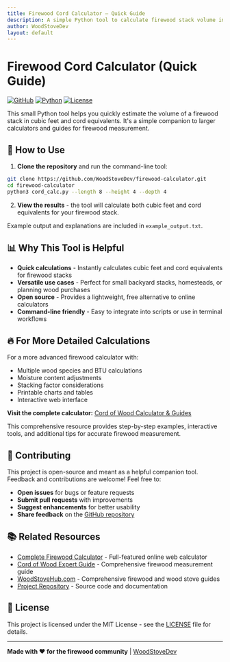 ```yaml
---
title: Firewood Cord Calculator — Quick Guide
description: A simple Python tool to calculate firewood stack volume in cubic feet and cord equivalents
author: WoodStoveDev
layout: default
---
```


<meta name="google-site-verification" content="yK7aaQfxuzssqqL6QHaeWHFutmPqioXkO15_gUupPbc" />

# Firewood Cord Calculator (Quick Guide)

[![GitHub](https://img.shields.io/badge/GitHub-Repository-blue?logo=github)](https://github.com/WoodStoveDev/firewood-calculator)
[![Python](https://img.shields.io/badge/Python-3.6+-green?logo=python)](https://python.org)
[![License](https://img.shields.io/badge/License-MIT-yellow)](https://opensource.org/licenses/MIT)

This small Python tool helps you quickly estimate the volume of a firewood stack in cubic feet and cord equivalents. It's a simple companion to larger calculators and guides for firewood measurement.

## 🚀 How to Use

1. **Clone the repository** and run the command-line tool:

```bash
git clone https://github.com/WoodStoveDev/firewood-calculator.git
cd firewood-calculator
python3 cord_calc.py --length 8 --height 4 --depth 4
```

2. **View the results** - the tool will calculate both cubic feet and cord equivalents for your firewood stack.

Example output and explanations are included in `example_output.txt`.

## 📊 Why This Tool is Helpful

- **Quick calculations** - Instantly calculates cubic feet and cord equivalents for firewood stacks
- **Versatile use cases** - Perfect for small backyard stacks, homesteads, or planning wood purchases
- **Open source** - Provides a lightweight, free alternative to online calculators
- **Command-line friendly** - Easy to integrate into scripts or use in terminal workflows

## 🔥 For More Detailed Calculations

For a more advanced firewood calculator with:

- Multiple wood species and BTU calculations
- Moisture content adjustments
- Stacking factor considerations
- Printable charts and tables
- Interactive web interface

**Visit the complete calculator:** [Cord of Wood Calculator & Guides](https://woodstovehub.com/cord-of-wood-calculator/)

This comprehensive resource provides step-by-step examples, interactive tools, and additional tips for accurate firewood measurement.



## 🤝 Contributing

This project is open-source and meant as a helpful companion tool. Feedback and contributions are welcome! Feel free to:

- **Open issues** for bugs or feature requests
- **Submit pull requests** with improvements
- **Suggest enhancements** for better usability
- **Share feedback** on the [GitHub repository](https://github.com/WoodStoveDev/firewood-calculator)

## 📚 Related Resources

- [Complete Firewood Calculator](https://woodstovehub.com/cord-of-wood-calculator/) - Full-featured online web calculator
- [Cord of Wood Expert Guide](https://woodstovehub.com/cord-of-firewood-complete-guide/) - Comprehensive firewood measurement guide
- [WoodStoveHub.com](https://woodstovehub.com/) - Comprehensive firewood and wood stove guides
- [Project Repository](https://github.com/WoodStoveDev/firewood-calculator) - Source code and documentation

## 📄 License

This project is licensed under the MIT License - see the [LICENSE](LICENSE) file for details.

---

**Made with ❤️ for the firewood community** | [WoodStoveDev](https://github.com/WoodStoveDev)
